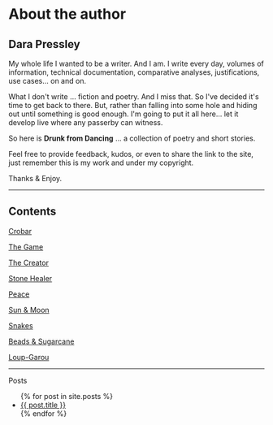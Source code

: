 # About the author
## Dara Pressley

My whole life I wanted to be a writer. And I am. I write every day, volumes of information, technical documentation, comparative analyses, justifications, use cases... on and on.

What I don't write ... fiction and poetry.  And I miss that. So I've decided it's time to get back to there. But, rather than falling into some hole and hiding out until something is good enough. I'm going to put it all here... let it develop live where any passerby can witness.

So here is **Drunk from Dancing** ... a collection of poetry and short stories.

Feel free to provide feedback, kudos, or even to share the link to the site, just remember this is my work and under my copyright.

Thanks & Enjoy.

---
## Contents
[Crobar](crobar)

[The Game](the-game)

[The Creator](the-creator)

[Stone Healer](stone-healer)

[Peace](peace)

[Sun & Moon](sun-and-moon)

[Snakes](snakes)

[Beads & Sugarcane](beads-and-sugarcane)

[Loup-Garou](loup-garou)

---
Posts
<ul>
  {% for post in site.posts %}
    <li>
      <a href="drunkfromdancing/{{ post.url }}">{{ post.title }}</a>
    </li>
  {% endfor %}
</ul>
